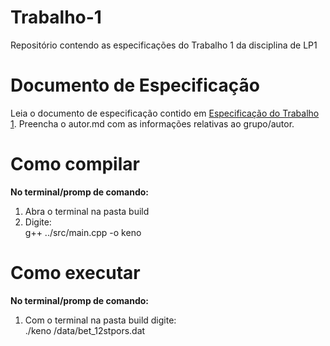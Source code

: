 # Trabalho-1
Repositório contendo as especificações do Trabalho 1 da disciplina de LP1

# Documento de Especificação

Leia o documento de especificação contido em [Especificação do Trabalho 1](https://docs.google.com/document/d/1nwQxiP9YQzU3O-H4YQMqWRtylqO1AOke8y1rQF7cPEc/edit?usp=sharing). Preencha o autor.md com as informações relativas ao grupo/autor.

# Como compilar

<b>No terminal/promp de comando:</b>
<ol>
    <li>Abra o terminal na pasta build </li>
    <li>Digite: </br> g++ ../src/main.cpp -o keno </li>
</ol>

# Como executar

<b>No terminal/promp de comando:</b> 
<ol>
    <li>Com o terminal na pasta build digite:</br> ./keno /data/bet_12stpors.dat</li>
</ol>